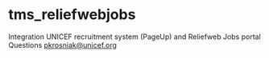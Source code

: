 # tms_reliefwebjobs
Integration UNICEF recruitment system (PageUp) and Reliefweb Jobs portal 
Questions pkrosniak@unicef.org 
